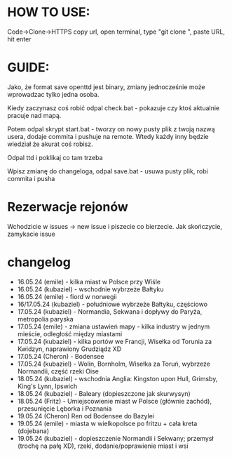 # HOW TO USE:
Code->Clone->HTTPS copy url, open terminal, type "git clone ", paste URL, hit enter

# GUIDE:

Jako, że format save openttd jest binary, zmiany jednocześnie może wprowadzac tylko jedna osoba. 

Kiedy zaczynasz coś robić odpal check.bat - pokazuje czy ktoś aktualnie pracuje nad mapą.

Potem odpal skrypt start.bat - tworzy on nowy pusty plik z twoją nazwą usera, dodaje commita i pushuje na remote. Wtedy każdy inny będzie wiedział że akurat coś robisz.

Odpal ttd i poklikaj co tam trzeba

Wpisz zmianę do changeloga, odpal save.bat - usuwa pusty plik, robi commita i pusha

# Rezerwacje rejonów
Wchodzicie w issues -> new issue i piszecie co bierzecie. Jak skończycie, zamykacie issue


# changelog

- 16.05.24 (emile) - kilka miast w Polsce przy Wiśle
- 16.05.24 (kubaziel) - wschodnie wybrzeże Bałtyku
- 16.05.24 (emile) - fiord w norwegii
- 16/17.05.24 (kubaziel) - południowe wybrzeże Bałtyku, częściowo
- 17.05.24 (kubaziel) - Normandia, Sekwana i dopływy do Paryża, metropolia paryska
- 17.05.24 (emile) - zmiana ustawień mapy - kilka industry w jednym mieście, odległość między miastami
- 17.05.24 (kubaziel) - kilka portów we Francji, Wisełka od Torunia za Kwidzyn, naprawiony Grudziądz XD
- 17.05.24 (Cheron) - Bodensee
- 17.05.24 (kubaziel) - Wolin, Bornholm, Wisełka za Toruń, wybrzeże Normandii, część rzeki Oise
- 18.05.24 (kubaziel) - wschodnia Anglia: Kingston upon Hull, Grimsby, King's Lynn, Ipswich
- 18.05.24 (kubaziel) - Baleary (dopieszczone jak skurwysyn)
- 18.05.24 (Fritz) - Umiejscowienie miast w Polsce (głównie zachód), przesunięcie Lęborka i Poznania
- 19.05.24 (Cheron) Ren od Bodensee do Bazylei
- 19.05.24 (emile) - miasta w wielkopolsce po fritzu + cała kreta (dojebana)
- 19.05.24 (kubaziel) - dopieszczenie Normandii i Sekwany; przemysł (trochę na pałę XD), rzeki, dodanie/poprawienie miast i wsi
